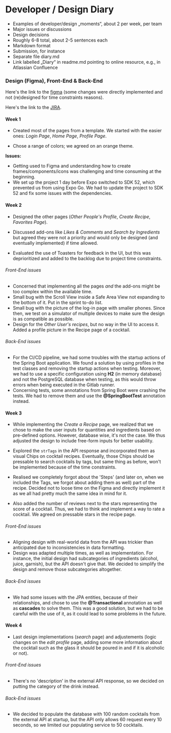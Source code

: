 # Developer / Design Diary

- Examples of developer/design „moments“, about 2 per week, per team
- Major issues or discussions
- Design decisions
- Roughly 6-8 total, about 2-5 sentences each
- Markdown format
- Submission, for instance
- Separate file diary.md
- Link labelled „Diary“ in readme.md pointing to online resource, e.g., in Atlassian Confluence

### Design (Figma), Front-End & Back-End

Here's the link to the [figma](https://www.figma.com/design/q6rvJkeqv7Oey1XEYGqQT1/Cocktail-Recipes-App?node-id=0-1&m=dev&t=FulShdGOdrEr1YUN-1) (some changes were directly implemented and not (re)designed for time constraints reasons).

Here's the link to the [JIRA](https://tcd-team-cocktail27.atlassian.net/jira/software/projects/COC/boards/1).

#### Week 1

- Created most of the pages from a template. We started with the easier ones: _Login Page_, _Home Page_, _Profile Page_.

- Chose a range of colors; we agreed on an orange theme.

**Issues:**

- Getting used to Figma and understanding how to create frames/components/icons was challenging and time consuming at the beginning.
- We set up the project 1 day before Expo switched to SDK 52, which prevented us from using Expo Go. We had to update the project to SDK 52 and fix some issues with the dependencies.

#### Week 2

- Designed the other pages (_Other People's Profile_, _Create Recipe_, _Favorites Page_).

- Discussed add-ons like _Likes & Comments_ and _Search by Ingredients_ but agreed they were not a priority and would only be designed (and eventually implemented) if time allowed.

- Evaluated the use of Toasters for feedback in the UI, but this was deprioritized and added to the backlog due to project time constraints.

###### Front-End issues

- Concerned that implementing all the pages _and_ the add-ons might be too complex within the available time.
- Small bug with the Scroll View inside a Safe Area View not expanding to the bottom of it. Put in the sprint to-do list.
- Small bug with the picture of the log-in page with smaller phones. Since then, we test on a simulator of multiple devices to make sure the design is as compatible as possible.
- Design for the _Other User's recipes_, but no way in the UI to access it. Added a profile picture in the Recipe page of a cocktail.

###### Back-End issues

- For the CI/CD pipeline, we had some troubles with the startup actions of the Spring Boot application. We found a solution by using profiles in the test classes and removing the startup actions when testing. Moreover, we had to use a specific configuration using **H2** (in memory database) and not the PostgreSQL database when testing, as this would throw errors when being executed in the Gitlab runner.
- Concerning tests, some annotations from Spring Boot were crashing the tests. We had to remove them and use the **@SpringBootTest** annotation instead.

#### Week 3

- While implementing the _Create a Recipe_ page, we realized that we chose to make the user inputs for quantities and ingredients based on pre-defined options. However, database wise, it's not the case. We thus adjusted the design to include free-form inputs for better usability.

- Explored the `strTags` in the API response and incorporated them as visual Chips on cocktail recipes. Eventually, those Chips should be pressable to search cocktails by tags, but same thing as before, won't be implemented because of the time constraints.

- Realised we completely forgot about the 'Steps' (and later on, when we included the Tags, we forgot about adding them as well) part of the recipe. Decided not to loose time on the Figma and directly implement it as we all had pretty much the same idea in mind for it.

- Also added the number of reviews next to the stars representing the score of a cocktail. Thus, we had to think and implement a way to rate a cocktail. We agreed on pressable stars in the recipe page.

###### Front-End issues

- Aligning design with real-world data from the API was trickier than anticipated due to inconsistencies in data formatting.
- Design was adapted multiple times, as well as implementation. For instance, the initial design had subcategories of ingredients (alcohol, juice, garnish), but the API doesn't give that. We decided to simplify the design and remove those subcategories altogether.

###### Back-End issues

- We had some issues with the JPA entities, because of their relationships, and chose to use the **@Transactional** annotation as well as **cascades** to solve them. This was a good solution, but we had to be careful with the use of it, as it could lead to some problems in the future.

#### Week 4

- Last design implementations (_search_ page) and adjustements (logic changes on the _edit profile_ page, adding some more information about the cocktail such as the glass it should be poured in and if it is alcoholic or not).

###### Front-End issues

- There's no 'description' in the external API response, so we decided on putting the category of the drink instead.

###### Back-End issues

- We decided to populate the database with 100 random cocktails from the external API at startup, but the API only allows 60 request every 10 seconds, so we limited our populating service to 50 cocktails.

